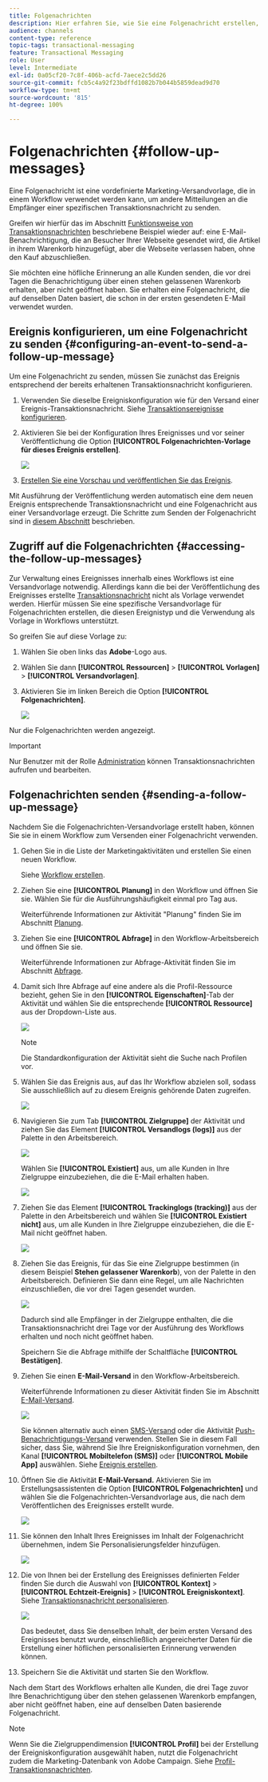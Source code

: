 ```yaml
---
title: Folgenachrichten
description: Hier erfahren Sie, wie Sie eine Folgenachricht erstellen, verwalten und senden.
audience: channels
content-type: reference
topic-tags: transactional-messaging
feature: Transactional Messaging
role: User
level: Intermediate
exl-id: 0a05cf20-7c8f-406b-acfd-7aece2c5dd26
source-git-commit: fcb5c4a92f23bdffd1082b7b044b5859dead9d70
workflow-type: tm+mt
source-wordcount: '815'
ht-degree: 100%

---
```


# Folgenachrichten {#follow-up-messages}

Eine Folgenachricht ist eine vordefinierte Marketing-Versandvorlage, die in einem Workflow verwendet werden kann, um andere Mitteilungen an die Empfänger einer spezifischen Transaktionsnachricht zu senden.

Greifen wir hierfür das im Abschnitt [Funktionsweise von Transaktionsnachrichten](../../channels/using/getting-started-with-transactional-msg.md#transactional-messaging-operating-principle) beschriebene Beispiel wieder auf: eine E-Mail-Benachrichtigung, die an Besucher Ihrer Webseite gesendet wird, die Artikel in ihrem Warenkorb hinzugefügt, aber die Webseite verlassen haben, ohne den Kauf abzuschließen.

Sie möchten eine höfliche Erinnerung an alle Kunden senden, die vor drei Tagen die Benachrichtigung über einen stehen gelassenen Warenkorb erhalten, aber nicht geöffnet haben. Sie erhalten eine Folgenachricht, die auf denselben Daten basiert, die schon in der ersten gesendeten E-Mail verwendet wurden.

## Ereignis konfigurieren, um eine Folgenachricht zu senden            {#configuring-an-event-to-send-a-follow-up-message}

Um eine Folgenachricht zu senden, müssen Sie zunächst das Ereignis entsprechend der bereits erhaltenen Transaktionsnachricht konfigurieren.

1. Verwenden Sie dieselbe Ereigniskonfiguration wie für den Versand einer Ereignis-Transaktionsnachricht. Siehe [Transaktionsereignisse konfigurieren](../../channels/using/configuring-transactional-event.md).
1. Aktivieren Sie bei der Konfiguration Ihres Ereignisses und vor seiner Veröffentlichung die Option **[!UICONTROL Folgenachrichten-Vorlage für dieses Ereignis erstellen]**.

   ![](assets/message-center_follow-up-checkbox.png)

1. [Erstellen Sie eine Vorschau und veröffentlichen Sie das Ereignis](../../channels/using/publishing-transactional-event.md#previewing-and-publishing-the-event).

Mit Ausführung der Veröffentlichung werden automatisch eine dem neuen Ereignis entsprechende Transaktionsnachricht und eine Folgenachricht aus einer Versandvorlage erzeugt. Die Schritte zum Senden der Folgenachricht sind in [diesem Abschnitt](#sending-a-follow-up-message) beschrieben.

## Zugriff auf die Folgenachrichten         {#accessing-the-follow-up-messages}

Zur Verwaltung eines Ereignisses innerhalb eines Workflows ist eine Versandvorlage notwendig. Allerdings kann die bei der Veröffentlichung des Ereignisses erstellte [Transaktionsnachricht](../../channels/using/editing-transactional-message.md) nicht als Vorlage verwendet werden. Hierfür müssen Sie eine spezifische Versandvorlage für Folgenachrichten erstellen, die diesen Ereignistyp und die Verwendung als Vorlage in Workflows unterstützt.

So greifen Sie auf diese Vorlage zu:

1. Wählen Sie oben links das **Adobe**-Logo aus.
1. Wählen Sie dann **[!UICONTROL Ressourcen]** > **[!UICONTROL Vorlagen]** > **[!UICONTROL Versandvorlagen]**.
1. Aktivieren Sie im linken Bereich die Option **[!UICONTROL Folgenachrichten]**.

   ![](assets/message-center_follow-up-search.png)

Nur die Folgenachrichten werden angezeigt.

>[!IMPORTANT]
>
>Nur Benutzer mit der Rolle [Administration](../../administration/using/users-management.md#functional-administrators) können Transaktionsnachrichten aufrufen und bearbeiten.

## Folgenachrichten senden {#sending-a-follow-up-message}

Nachdem Sie die Folgenachrichten-Versandvorlage erstellt haben, können Sie sie in einem Workflow zum Versenden einer Folgenachricht verwenden.

<!--You need to set up a workflow targeting the event corresponding to the transactional message that was already received.-->

1. Gehen Sie in die Liste der Marketingaktivitäten und erstellen Sie einen neuen Workflow.

   Siehe [Workflow erstellen](../../automating/using/building-a-workflow.md#creating-a-workflow).

1. Ziehen Sie eine **[!UICONTROL Planung]** in den Workflow und öffnen Sie sie. Wählen Sie für die Ausführungshäufigkeit einmal pro Tag aus.

   Weiterführende Informationen zur Aktivität &quot;Planung&quot; finden Sie im Abschnitt [Planung](../../automating/using/scheduler.md).

1. Ziehen Sie eine **[!UICONTROL Abfrage]** in den Workflow-Arbeitsbereich und öffnen Sie sie.

   Weiterführende Informationen zur Abfrage-Aktivität finden Sie im Abschnitt [Abfrage](../../automating/using/query.md).

1. Damit sich Ihre Abfrage auf eine andere als die Profil-Ressource bezieht, gehen Sie in den **[!UICONTROL Eigenschaften]**-Tab der Aktivität und wählen Sie die entsprechende **[!UICONTROL Ressource]** aus der Dropdown-Liste aus.

   ![](assets/message-center_follow-up-query-properties.png)

   >[!NOTE]
   >
   >Die Standardkonfiguration der Aktivität sieht die Suche nach Profilen vor.

1. Wählen Sie das Ereignis aus, auf das Ihr Workflow abzielen soll, sodass Sie ausschließlich auf zu diesem Ereignis gehörende Daten zugreifen.

   ![](assets/message-center_follow-up-query-resource.png)

1. Navigieren Sie zum Tab **[!UICONTROL Zielgruppe]** der Aktivität und ziehen Sie das Element **[!UICONTROL Versandlogs (logs)]** aus der Palette in den Arbeitsbereich.

   ![](assets/message-center_follow-up-delivery-logs.png)

   Wählen Sie **[!UICONTROL Existiert]** aus, um alle Kunden in Ihre Zielgruppe einzubeziehen, die die E-Mail erhalten haben.

   ![](assets/message-center_follow-up-delivery-logs-exists.png)

1. Ziehen Sie das Element **[!UICONTROL Trackinglogs (tracking)]** aus der Palette in den Arbeitsbereich und wählen Sie **[!UICONTROL Existiert nicht]** aus, um alle Kunden in Ihre Zielgruppe einzubeziehen, die die E-Mail nicht geöffnet haben.

   ![](assets/message-center_follow-up-delivery-and-tracking-logs.png)

1. Ziehen Sie das Ereignis, für das Sie eine Zielgruppe bestimmen (in diesem Beispiel **Stehen gelassener Warenkorb**), von der Palette in den Arbeitsbereich. Definieren Sie dann eine Regel, um alle Nachrichten einzuschließen, die vor drei Tagen gesendet wurden.

   ![](assets/message-center_follow-up-created.png)

   Dadurch sind alle Empfänger in der Zielgruppe enthalten, die die Transaktionsnachricht drei Tage vor der Ausführung des Workflows erhalten und noch nicht geöffnet haben.

   Speichern Sie die Abfrage mithilfe der Schaltfläche **[!UICONTROL Bestätigen]**.

1. Ziehen Sie einen **E-Mail-Versand** in den Workflow-Arbeitsbereich.

   Weiterführende Informationen zu dieser Aktivität finden Sie im Abschnitt [E-Mail-Versand](../../automating/using/email-delivery.md).

   ![](assets/message-center_follow-up-workflow.png)

   Sie können alternativ auch einen [SMS-Versand](../../automating/using/sms-delivery.md) oder die Aktivität [Push-Benachrichtigungs-Versand](../../automating/using/push-notification-delivery.md) verwenden. Stellen Sie in diesem Fall sicher, dass Sie, während Sie Ihre Ereigniskonfiguration vornehmen, den Kanal **[!UICONTROL Mobiltelefon (SMS)]** oder **[!UICONTROL Mobile App]** auswählen. Siehe [Ereignis erstellen](../../channels/using/configuring-transactional-event.md#creating-an-event).

1. Öffnen Sie die Aktivität **E-Mail-Versand.** Aktivieren Sie im Erstellungsassistenten die Option **[!UICONTROL Folgenachrichten]** und wählen Sie die Folgenachrichten-Versandvorlage aus, die nach dem Veröffentlichen des Ereignisses erstellt wurde.

   ![](assets/message-center_follow-up-template.png)

1. Sie können den Inhalt Ihres Ereignisses im Inhalt der Folgenachricht übernehmen, indem Sie Personalisierungsfelder hinzufügen.

   ![](assets/message-center_follow-up-content.png)

1. Die von Ihnen bei der Erstellung des Ereignisses definierten Felder finden Sie durch die Auswahl von **[!UICONTROL Kontext]** > **[!UICONTROL Echtzeit-Ereignis]** > **[!UICONTROL Ereigniskontext]**. Siehe [Transaktionsnachricht personalisieren](../../channels/using/editing-transactional-message.md#personalizing-a-transactional-message).

   ![](assets/message-center_follow-up-personalization.png)

   Das bedeutet, dass Sie denselben Inhalt, der beim ersten Versand des Ereignisses benutzt wurde, einschließlich angereicherter Daten für die Erstellung einer höflichen personalisierten Erinnerung verwenden können.

1. Speichern Sie die Aktivität und starten Sie den Workflow.

Nach dem Start des Workflows erhalten alle Kunden, die drei Tage zuvor Ihre Benachrichtigung über den stehen gelassenen Warenkorb empfangen, aber nicht geöffnet haben, eine auf denselben Daten basierende Folgenachricht.

>[!NOTE]
>
>Wenn Sie die Zielgruppendimension **[!UICONTROL Profil]** bei der Erstellung der Ereigniskonfiguration ausgewählt haben, nutzt die Folgenachricht zudem die Marketing-Datenbank von Adobe Campaign. Siehe [Profil-Transaktionsnachrichten](../../channels/using/editing-transactional-message.md#profile-transactional-message-specificities).
